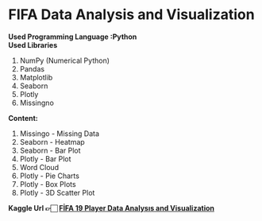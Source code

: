 # FIFA Data Analysis and Visualization
<b>Used Programming Language :Python</b><br>
<b>Used Libraries</b>
<ol>
 <li>NumPy (Numerical Python)</li>
 <li>Pandas</li>
 <li>Matplotlib</li>
 <li>Seaborn</li>
 <li>Plotly</li>
 <li>Missingno</li>
</ol>
<b>Content:</b>
<ol>
 <li>Missingo - Missing Data</li>
 <li>Seaborn - Heatmap</li>
 <li>Seaborn - Bar Plot</li>
 <li>Plotly - Bar Plot</li>
 <li>Word Cloud</li>
 <li>Plotly - Pie Charts</li>
 <li>Plotly - Box Plots</li>
 <li>Plotly - 3D Scatter Plot</li>
</ol>
<b>Kaggle Url 👉🏻 <a href="https://www.kaggle.com/ismailsefa/f-fa-19-player-data-analys-s-and-visualization/notebook">FİFA 19 Player Data Analysıs and Visualization</a></b>
